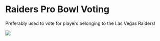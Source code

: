 # Raiders Pro Bowl Voting

Preferably used to vote for players belonging to the Las Vegas Raiders!

[![](http://img.youtube.com/vi/5JpK1ga6jwI/0.jpg)](http://www.youtube.com/watch?v=5JpK1ga6jwI "Raider Pro Bowl Voting")

